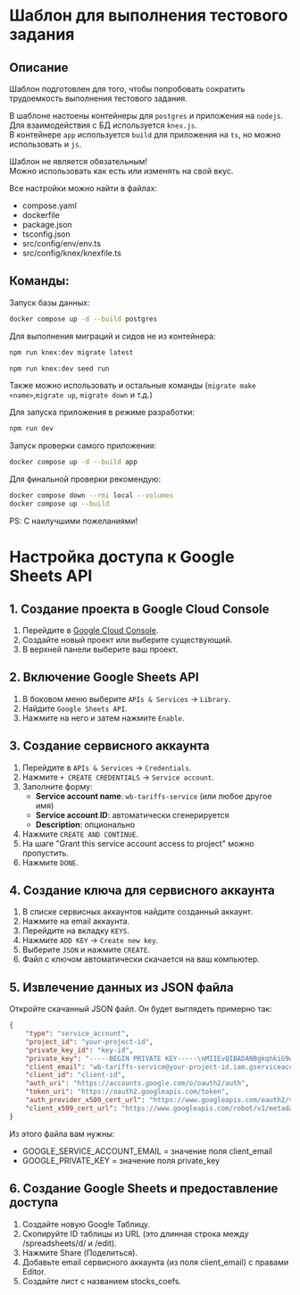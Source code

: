 # Шаблон для выполнения тестового задания

## Описание

Шаблон подготовлен для того, чтобы попробовать сократить трудоемкость выполнения тестового задания.

В шаблоне настоены контейнеры для `postgres` и приложения на `nodejs`.  
Для взаимодействия с БД используется `knex.js`.  
В контейнере `app` используется `build` для приложения на `ts`, но можно использовать и `js`.

Шаблон не является обязательным!\
Можно использовать как есть или изменять на свой вкус.

Все настройки можно найти в файлах:

- compose.yaml
- dockerfile
- package.json
- tsconfig.json
- src/config/env/env.ts
- src/config/knex/knexfile.ts

## Команды:

Запуск базы данных:

```bash
docker compose up -d --build postgres
```

Для выполнения миграций и сидов не из контейнера:

```bash
npm run knex:dev migrate latest
```

```bash
npm run knex:dev seed run
```

Также можно использовать и остальные команды (`migrate make <name>`,`migrate up`, `migrate down` и т.д.)

Для запуска приложения в режиме разработки:

```bash
npm run dev
```

Запуск проверки самого приложения:

```bash
docker compose up -d --build app
```

Для финальной проверки рекомендую:

```bash
docker compose down --rmi local --volumes
docker compose up --build
```

PS: С наилучшими пожеланиями!

# Настройка доступа к Google Sheets API

## 1. Создание проекта в Google Cloud Console

1.  Перейдите в [Google Cloud Console](https://console.cloud.google.com/).
2.  Создайте новый проект или выберите существующий.
3.  В верхней панели выберите ваш проект.

## 2. Включение Google Sheets API

1.  В боковом меню выберите `APIs & Services` → `Library`.
2.  Найдите `Google Sheets API`.
3.  Нажмите на него и затем нажмите `Enable`.

## 3. Создание сервисного аккаунта

1.  Перейдите в `APIs & Services` → `Credentials`.
2.  Нажмите `+ CREATE CREDENTIALS` → `Service account`.
3.  Заполните форму:
    - **Service account name**: `wb-tariffs-service` (или любое другое имя)
    - **Service account ID**: автоматически сгенерируется
    - **Description**: опционально
4.  Нажмите `CREATE AND CONTINUE`.
5.  На шаге "Grant this service account access to project" можно пропустить.
6.  Нажмите `DONE`.

## 4. Создание ключа для сервисного аккаунта

1.  В списке сервисных аккаунтов найдите созданный аккаунт.
2.  Нажмите на email аккаунта.
3.  Перейдите на вкладку `KEYS`.
4.  Нажмите `ADD KEY` → `Create new key`.
5.  Выберите `JSON` и нажмите `CREATE`.
6.  Файл с ключом автоматически скачается на ваш компьютер.

## 5. Извлечение данных из JSON файла

Откройте скачанный JSON файл. Он будет выглядеть примерно так:

```json
{
    "type": "service_account",
    "project_id": "your-project-id",
    "private_key_id": "key-id",
    "private_key": "-----BEGIN PRIVATE KEY-----\nMIIEvQIBADANBgkqhkiG9w0BAQEFAASCBKcwggSjAgEAAoIBAQC...\n-----END PRIVATE KEY-----\n",
    "client_email": "wb-tariffs-service@your-project-id.iam.gserviceaccount.com",
    "client_id": "client-id",
    "auth_uri": "https://accounts.google.com/o/oauth2/auth",
    "token_uri": "https://oauth2.googleapis.com/token",
    "auth_provider_x509_cert_url": "https://www.googleapis.com/oauth2/v1/certs",
    "client_x509_cert_url": "https://www.googleapis.com/robot/v1/metadata/x509/wb-tariffs-service%40your-project-id.iam.gserviceaccount.com"
}
```

Из этого файла вам нужны:

- GOOGLE_SERVICE_ACCOUNT_EMAIL = значение поля client_email
- GOOGLE_PRIVATE_KEY = значение поля private_key

## 6. Создание Google Sheets и предоставление доступа

1. Создайте новую Google Таблицу.
2. Скопируйте ID таблицы из URL (это длинная строка между /spreadsheets/d/ и /edit).
3. Нажмите Share (Поделиться).
4. Добавьте email сервисного аккаунта (из поля client_email) с правами Editor.
5. Создайте лист с названием stocks_coefs.
